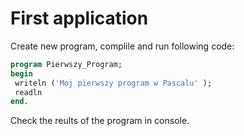 # First application

Create new program, complile and run following code:

```pascal
program Pierwszy_Program;
begin
 writeln ('Moj pierwszy program w Pascalu' );
 readln
end.
```

Check the reults of the program in console.